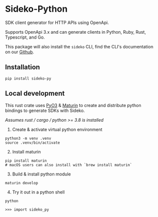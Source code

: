 # Sideko-Python

SDK client generator for HTTP APIs using OpenApi.

Supports OpenApi 3.x and can generate clients in Python, Ruby, Rust, Typescript, and Go.

This package will also install the `sideko` CLI, find the CLI's documentation on our [Github](https://github.com/Sideko-Inc/sideko).

## Installation

```
pip install sideko-py
```

## Local development

This rust crate uses [PyO3](https://pyo3.rs/) & [Maturin](https://www.maturin.rs/) to create and distribute python bindings to generate SDKs with Sideko.

_Assumes rust / cargo / python >= 3.8 is installed_

1. Create & activate virtual python environment

```
python3 -m venv .venv
source .venv/bin/activate
```

2. Install maturin

```
pip install maturin
# macOS users can also install with `brew install maturin`
```

3. Build & install python module

```
maturin develop
```

4. Try it out in a python shell

```
python

>>> import sideko_py
```
